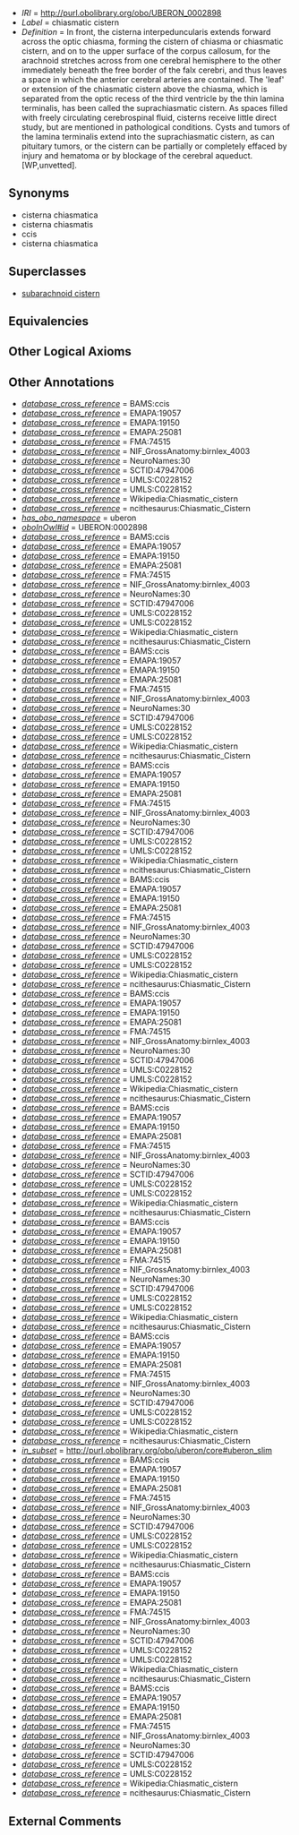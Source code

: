  * *IRI* = http://purl.obolibrary.org/obo/UBERON_0002898
 * *Label* = chiasmatic cistern
 * *Definition* = In front, the cisterna interpeduncularis extends forward across the optic chiasma, forming the cistern of chiasma or chiasmatic cistern, and on to the upper surface of the corpus callosum, for the arachnoid stretches across from one cerebral hemisphere to the other immediately beneath the free border of the falx cerebri, and thus leaves a space in which the anterior cerebral arteries are contained. The 'leaf' or extension of the chiasmatic cistern above the chiasma, which is separated from the optic recess of the third ventricle by the thin lamina terminalis, has been called the suprachiasmatic cistern. As spaces filled with freely circulating cerebrospinal fluid, cisterns receive little direct study, but are mentioned in pathological conditions. Cysts and tumors of the lamina terminalis extend into the suprachiasmatic cistern, as can pituitary tumors, or the cistern can be partially or completely effaced by injury and hematoma or by blockage of the cerebral aqueduct. [WP,unvetted].

## Synonyms

 * cisterna chiasmatica
 * cisterna chiasmatis
 * ccis
 * cisterna chiasmatica

## Superclasses

 * [subarachnoid cistern](../../UBERON/50/UBERON_0004050.md)

## Equivalencies


## Other Logical Axioms


## Other Annotations

 * *[database_cross_reference](../../ef/oboInOwl#hasDbXref.md)* = BAMS:ccis
 * *[database_cross_reference](../../ef/oboInOwl#hasDbXref.md)* = EMAPA:19057
 * *[database_cross_reference](../../ef/oboInOwl#hasDbXref.md)* = EMAPA:19150
 * *[database_cross_reference](../../ef/oboInOwl#hasDbXref.md)* = EMAPA:25081
 * *[database_cross_reference](../../ef/oboInOwl#hasDbXref.md)* = FMA:74515
 * *[database_cross_reference](../../ef/oboInOwl#hasDbXref.md)* = NIF_GrossAnatomy:birnlex_4003
 * *[database_cross_reference](../../ef/oboInOwl#hasDbXref.md)* = NeuroNames:30
 * *[database_cross_reference](../../ef/oboInOwl#hasDbXref.md)* = SCTID:47947006
 * *[database_cross_reference](../../ef/oboInOwl#hasDbXref.md)* = UMLS:C0228152
 * *[database_cross_reference](../../ef/oboInOwl#hasDbXref.md)* = UMLS:C0228152
 * *[database_cross_reference](../../ef/oboInOwl#hasDbXref.md)* = Wikipedia:Chiasmatic_cistern
 * *[database_cross_reference](../../ef/oboInOwl#hasDbXref.md)* = ncithesaurus:Chiasmatic_Cistern
 * *[has_obo_namespace](../../ce/oboInOwl#hasOBONamespace.md)* = uberon
 * *[oboInOwl#id](../../id/oboInOwl#id.md)* = UBERON:0002898
 * *[database_cross_reference](../../ef/oboInOwl#hasDbXref.md)* = BAMS:ccis
 * *[database_cross_reference](../../ef/oboInOwl#hasDbXref.md)* = EMAPA:19057
 * *[database_cross_reference](../../ef/oboInOwl#hasDbXref.md)* = EMAPA:19150
 * *[database_cross_reference](../../ef/oboInOwl#hasDbXref.md)* = EMAPA:25081
 * *[database_cross_reference](../../ef/oboInOwl#hasDbXref.md)* = FMA:74515
 * *[database_cross_reference](../../ef/oboInOwl#hasDbXref.md)* = NIF_GrossAnatomy:birnlex_4003
 * *[database_cross_reference](../../ef/oboInOwl#hasDbXref.md)* = NeuroNames:30
 * *[database_cross_reference](../../ef/oboInOwl#hasDbXref.md)* = SCTID:47947006
 * *[database_cross_reference](../../ef/oboInOwl#hasDbXref.md)* = UMLS:C0228152
 * *[database_cross_reference](../../ef/oboInOwl#hasDbXref.md)* = UMLS:C0228152
 * *[database_cross_reference](../../ef/oboInOwl#hasDbXref.md)* = Wikipedia:Chiasmatic_cistern
 * *[database_cross_reference](../../ef/oboInOwl#hasDbXref.md)* = ncithesaurus:Chiasmatic_Cistern
 * *[database_cross_reference](../../ef/oboInOwl#hasDbXref.md)* = BAMS:ccis
 * *[database_cross_reference](../../ef/oboInOwl#hasDbXref.md)* = EMAPA:19057
 * *[database_cross_reference](../../ef/oboInOwl#hasDbXref.md)* = EMAPA:19150
 * *[database_cross_reference](../../ef/oboInOwl#hasDbXref.md)* = EMAPA:25081
 * *[database_cross_reference](../../ef/oboInOwl#hasDbXref.md)* = FMA:74515
 * *[database_cross_reference](../../ef/oboInOwl#hasDbXref.md)* = NIF_GrossAnatomy:birnlex_4003
 * *[database_cross_reference](../../ef/oboInOwl#hasDbXref.md)* = NeuroNames:30
 * *[database_cross_reference](../../ef/oboInOwl#hasDbXref.md)* = SCTID:47947006
 * *[database_cross_reference](../../ef/oboInOwl#hasDbXref.md)* = UMLS:C0228152
 * *[database_cross_reference](../../ef/oboInOwl#hasDbXref.md)* = UMLS:C0228152
 * *[database_cross_reference](../../ef/oboInOwl#hasDbXref.md)* = Wikipedia:Chiasmatic_cistern
 * *[database_cross_reference](../../ef/oboInOwl#hasDbXref.md)* = ncithesaurus:Chiasmatic_Cistern
 * *[database_cross_reference](../../ef/oboInOwl#hasDbXref.md)* = BAMS:ccis
 * *[database_cross_reference](../../ef/oboInOwl#hasDbXref.md)* = EMAPA:19057
 * *[database_cross_reference](../../ef/oboInOwl#hasDbXref.md)* = EMAPA:19150
 * *[database_cross_reference](../../ef/oboInOwl#hasDbXref.md)* = EMAPA:25081
 * *[database_cross_reference](../../ef/oboInOwl#hasDbXref.md)* = FMA:74515
 * *[database_cross_reference](../../ef/oboInOwl#hasDbXref.md)* = NIF_GrossAnatomy:birnlex_4003
 * *[database_cross_reference](../../ef/oboInOwl#hasDbXref.md)* = NeuroNames:30
 * *[database_cross_reference](../../ef/oboInOwl#hasDbXref.md)* = SCTID:47947006
 * *[database_cross_reference](../../ef/oboInOwl#hasDbXref.md)* = UMLS:C0228152
 * *[database_cross_reference](../../ef/oboInOwl#hasDbXref.md)* = UMLS:C0228152
 * *[database_cross_reference](../../ef/oboInOwl#hasDbXref.md)* = Wikipedia:Chiasmatic_cistern
 * *[database_cross_reference](../../ef/oboInOwl#hasDbXref.md)* = ncithesaurus:Chiasmatic_Cistern
 * *[database_cross_reference](../../ef/oboInOwl#hasDbXref.md)* = BAMS:ccis
 * *[database_cross_reference](../../ef/oboInOwl#hasDbXref.md)* = EMAPA:19057
 * *[database_cross_reference](../../ef/oboInOwl#hasDbXref.md)* = EMAPA:19150
 * *[database_cross_reference](../../ef/oboInOwl#hasDbXref.md)* = EMAPA:25081
 * *[database_cross_reference](../../ef/oboInOwl#hasDbXref.md)* = FMA:74515
 * *[database_cross_reference](../../ef/oboInOwl#hasDbXref.md)* = NIF_GrossAnatomy:birnlex_4003
 * *[database_cross_reference](../../ef/oboInOwl#hasDbXref.md)* = NeuroNames:30
 * *[database_cross_reference](../../ef/oboInOwl#hasDbXref.md)* = SCTID:47947006
 * *[database_cross_reference](../../ef/oboInOwl#hasDbXref.md)* = UMLS:C0228152
 * *[database_cross_reference](../../ef/oboInOwl#hasDbXref.md)* = UMLS:C0228152
 * *[database_cross_reference](../../ef/oboInOwl#hasDbXref.md)* = Wikipedia:Chiasmatic_cistern
 * *[database_cross_reference](../../ef/oboInOwl#hasDbXref.md)* = ncithesaurus:Chiasmatic_Cistern
 * *[database_cross_reference](../../ef/oboInOwl#hasDbXref.md)* = BAMS:ccis
 * *[database_cross_reference](../../ef/oboInOwl#hasDbXref.md)* = EMAPA:19057
 * *[database_cross_reference](../../ef/oboInOwl#hasDbXref.md)* = EMAPA:19150
 * *[database_cross_reference](../../ef/oboInOwl#hasDbXref.md)* = EMAPA:25081
 * *[database_cross_reference](../../ef/oboInOwl#hasDbXref.md)* = FMA:74515
 * *[database_cross_reference](../../ef/oboInOwl#hasDbXref.md)* = NIF_GrossAnatomy:birnlex_4003
 * *[database_cross_reference](../../ef/oboInOwl#hasDbXref.md)* = NeuroNames:30
 * *[database_cross_reference](../../ef/oboInOwl#hasDbXref.md)* = SCTID:47947006
 * *[database_cross_reference](../../ef/oboInOwl#hasDbXref.md)* = UMLS:C0228152
 * *[database_cross_reference](../../ef/oboInOwl#hasDbXref.md)* = UMLS:C0228152
 * *[database_cross_reference](../../ef/oboInOwl#hasDbXref.md)* = Wikipedia:Chiasmatic_cistern
 * *[database_cross_reference](../../ef/oboInOwl#hasDbXref.md)* = ncithesaurus:Chiasmatic_Cistern
 * *[database_cross_reference](../../ef/oboInOwl#hasDbXref.md)* = BAMS:ccis
 * *[database_cross_reference](../../ef/oboInOwl#hasDbXref.md)* = EMAPA:19057
 * *[database_cross_reference](../../ef/oboInOwl#hasDbXref.md)* = EMAPA:19150
 * *[database_cross_reference](../../ef/oboInOwl#hasDbXref.md)* = EMAPA:25081
 * *[database_cross_reference](../../ef/oboInOwl#hasDbXref.md)* = FMA:74515
 * *[database_cross_reference](../../ef/oboInOwl#hasDbXref.md)* = NIF_GrossAnatomy:birnlex_4003
 * *[database_cross_reference](../../ef/oboInOwl#hasDbXref.md)* = NeuroNames:30
 * *[database_cross_reference](../../ef/oboInOwl#hasDbXref.md)* = SCTID:47947006
 * *[database_cross_reference](../../ef/oboInOwl#hasDbXref.md)* = UMLS:C0228152
 * *[database_cross_reference](../../ef/oboInOwl#hasDbXref.md)* = UMLS:C0228152
 * *[database_cross_reference](../../ef/oboInOwl#hasDbXref.md)* = Wikipedia:Chiasmatic_cistern
 * *[database_cross_reference](../../ef/oboInOwl#hasDbXref.md)* = ncithesaurus:Chiasmatic_Cistern
 * *[database_cross_reference](../../ef/oboInOwl#hasDbXref.md)* = BAMS:ccis
 * *[database_cross_reference](../../ef/oboInOwl#hasDbXref.md)* = EMAPA:19057
 * *[database_cross_reference](../../ef/oboInOwl#hasDbXref.md)* = EMAPA:19150
 * *[database_cross_reference](../../ef/oboInOwl#hasDbXref.md)* = EMAPA:25081
 * *[database_cross_reference](../../ef/oboInOwl#hasDbXref.md)* = FMA:74515
 * *[database_cross_reference](../../ef/oboInOwl#hasDbXref.md)* = NIF_GrossAnatomy:birnlex_4003
 * *[database_cross_reference](../../ef/oboInOwl#hasDbXref.md)* = NeuroNames:30
 * *[database_cross_reference](../../ef/oboInOwl#hasDbXref.md)* = SCTID:47947006
 * *[database_cross_reference](../../ef/oboInOwl#hasDbXref.md)* = UMLS:C0228152
 * *[database_cross_reference](../../ef/oboInOwl#hasDbXref.md)* = UMLS:C0228152
 * *[database_cross_reference](../../ef/oboInOwl#hasDbXref.md)* = Wikipedia:Chiasmatic_cistern
 * *[database_cross_reference](../../ef/oboInOwl#hasDbXref.md)* = ncithesaurus:Chiasmatic_Cistern
 * *[database_cross_reference](../../ef/oboInOwl#hasDbXref.md)* = BAMS:ccis
 * *[database_cross_reference](../../ef/oboInOwl#hasDbXref.md)* = EMAPA:19057
 * *[database_cross_reference](../../ef/oboInOwl#hasDbXref.md)* = EMAPA:19150
 * *[database_cross_reference](../../ef/oboInOwl#hasDbXref.md)* = EMAPA:25081
 * *[database_cross_reference](../../ef/oboInOwl#hasDbXref.md)* = FMA:74515
 * *[database_cross_reference](../../ef/oboInOwl#hasDbXref.md)* = NIF_GrossAnatomy:birnlex_4003
 * *[database_cross_reference](../../ef/oboInOwl#hasDbXref.md)* = NeuroNames:30
 * *[database_cross_reference](../../ef/oboInOwl#hasDbXref.md)* = SCTID:47947006
 * *[database_cross_reference](../../ef/oboInOwl#hasDbXref.md)* = UMLS:C0228152
 * *[database_cross_reference](../../ef/oboInOwl#hasDbXref.md)* = UMLS:C0228152
 * *[database_cross_reference](../../ef/oboInOwl#hasDbXref.md)* = Wikipedia:Chiasmatic_cistern
 * *[database_cross_reference](../../ef/oboInOwl#hasDbXref.md)* = ncithesaurus:Chiasmatic_Cistern
 * *[in_subset](../../et/oboInOwl#inSubset.md)* = http://purl.obolibrary.org/obo/uberon/core#uberon_slim
 * *[database_cross_reference](../../ef/oboInOwl#hasDbXref.md)* = BAMS:ccis
 * *[database_cross_reference](../../ef/oboInOwl#hasDbXref.md)* = EMAPA:19057
 * *[database_cross_reference](../../ef/oboInOwl#hasDbXref.md)* = EMAPA:19150
 * *[database_cross_reference](../../ef/oboInOwl#hasDbXref.md)* = EMAPA:25081
 * *[database_cross_reference](../../ef/oboInOwl#hasDbXref.md)* = FMA:74515
 * *[database_cross_reference](../../ef/oboInOwl#hasDbXref.md)* = NIF_GrossAnatomy:birnlex_4003
 * *[database_cross_reference](../../ef/oboInOwl#hasDbXref.md)* = NeuroNames:30
 * *[database_cross_reference](../../ef/oboInOwl#hasDbXref.md)* = SCTID:47947006
 * *[database_cross_reference](../../ef/oboInOwl#hasDbXref.md)* = UMLS:C0228152
 * *[database_cross_reference](../../ef/oboInOwl#hasDbXref.md)* = UMLS:C0228152
 * *[database_cross_reference](../../ef/oboInOwl#hasDbXref.md)* = Wikipedia:Chiasmatic_cistern
 * *[database_cross_reference](../../ef/oboInOwl#hasDbXref.md)* = ncithesaurus:Chiasmatic_Cistern
 * *[database_cross_reference](../../ef/oboInOwl#hasDbXref.md)* = BAMS:ccis
 * *[database_cross_reference](../../ef/oboInOwl#hasDbXref.md)* = EMAPA:19057
 * *[database_cross_reference](../../ef/oboInOwl#hasDbXref.md)* = EMAPA:19150
 * *[database_cross_reference](../../ef/oboInOwl#hasDbXref.md)* = EMAPA:25081
 * *[database_cross_reference](../../ef/oboInOwl#hasDbXref.md)* = FMA:74515
 * *[database_cross_reference](../../ef/oboInOwl#hasDbXref.md)* = NIF_GrossAnatomy:birnlex_4003
 * *[database_cross_reference](../../ef/oboInOwl#hasDbXref.md)* = NeuroNames:30
 * *[database_cross_reference](../../ef/oboInOwl#hasDbXref.md)* = SCTID:47947006
 * *[database_cross_reference](../../ef/oboInOwl#hasDbXref.md)* = UMLS:C0228152
 * *[database_cross_reference](../../ef/oboInOwl#hasDbXref.md)* = UMLS:C0228152
 * *[database_cross_reference](../../ef/oboInOwl#hasDbXref.md)* = Wikipedia:Chiasmatic_cistern
 * *[database_cross_reference](../../ef/oboInOwl#hasDbXref.md)* = ncithesaurus:Chiasmatic_Cistern
 * *[database_cross_reference](../../ef/oboInOwl#hasDbXref.md)* = BAMS:ccis
 * *[database_cross_reference](../../ef/oboInOwl#hasDbXref.md)* = EMAPA:19057
 * *[database_cross_reference](../../ef/oboInOwl#hasDbXref.md)* = EMAPA:19150
 * *[database_cross_reference](../../ef/oboInOwl#hasDbXref.md)* = EMAPA:25081
 * *[database_cross_reference](../../ef/oboInOwl#hasDbXref.md)* = FMA:74515
 * *[database_cross_reference](../../ef/oboInOwl#hasDbXref.md)* = NIF_GrossAnatomy:birnlex_4003
 * *[database_cross_reference](../../ef/oboInOwl#hasDbXref.md)* = NeuroNames:30
 * *[database_cross_reference](../../ef/oboInOwl#hasDbXref.md)* = SCTID:47947006
 * *[database_cross_reference](../../ef/oboInOwl#hasDbXref.md)* = UMLS:C0228152
 * *[database_cross_reference](../../ef/oboInOwl#hasDbXref.md)* = UMLS:C0228152
 * *[database_cross_reference](../../ef/oboInOwl#hasDbXref.md)* = Wikipedia:Chiasmatic_cistern
 * *[database_cross_reference](../../ef/oboInOwl#hasDbXref.md)* = ncithesaurus:Chiasmatic_Cistern

## External Comments

